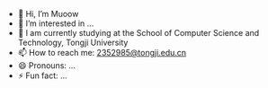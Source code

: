 - 👋 Hi, I’m Muoow
- 👀 I’m interested in ...
- 🌱 I am currently studying at the School of Computer Science and Technology, Tongji University
- 📫 How to reach me: 2352985@tongji.edu.cn
- 😄 Pronouns: ...
- ⚡ Fun fact: ...

<!---
Muoow/Muoow is a ✨ special ✨ repository because its `README.md` (this file) appears on your GitHub profile.
--->
